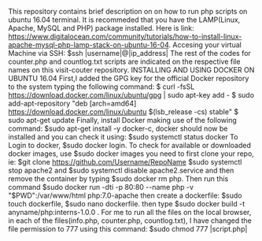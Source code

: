 This repository contains brief description on on how to run php scripts on ubuntu 16.04 terminal.
It is recommeded that you have the LAMP(Linux, Apache, MySQL and PHP) package installed.
Here is link: https://www.digitalocean.com/community/tutorials/how-to-install-linux-apache-mysql-php-lamp-stack-on-ubuntu-16-04.
Accesing your virtual Machine via SSH: $ssh |username|@|ip_address|
The rest of the codes for counter.php and countlog.txt scripts are indicated on the respective file names on this visit-couter 
repository.
INSTALLING AND USING DOCKER ON UBUNTU 16.04
First,I added the GPG key for the official Docker repository to the system typing the following command:
$ curl -fsSL https://download.docker.com/linux/ubuntu/gpg | sudo apt-key add -
$ sudo add-apt-repository "deb [arch=amd64] https://download.docker.com/linux/ubuntu $(lsb_release -cs) stable"
$ sudo apt-get update
Finally, install Docker making use of the following command:
$sudo apt-get install -y docker-c, docker should now be installed and you can check it using:
$sudo systemctl status docker
To Login to docker, $sudo docker login. 
To check for available or downloaded docker images, use $sudo docker images
you need to first clone your repo, ie: 
$git clone https://github.com/Username/RepoName
$sudo systemctl stop apache2 and $sudo systemctl disable apache2.service and then remove the container by typing $sudo docker rm php.
Then run this command $sudo docker run -dti -p 80:80 --name php -v "$PWD":/var/www/html php:7.0-apache then create a dockerfile:
$sudo touch dockerfile, $sudo nano dockerfile. then type $sudo docker build -t anyname/php:interns-1.0.0 .
For me to run all the files on the local browser, in each of the files(info.php, counter.php, countlog.txt), I have changed the file permission to 777 using this command: $sudo chmod 777 |script.php|  
